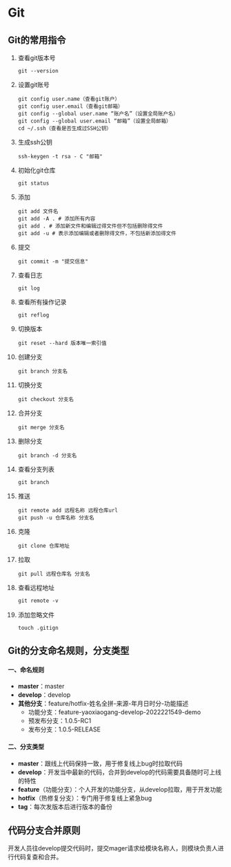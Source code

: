 # Git

## Git的常用指令

1. 查看git版本号

   ```shell
   git --version
   ```

2. 设置git账号

   ```shell
   git config user.name（查看git账户） 
   git config user.email（查看git邮箱） 
   git config --global user.name “账户名”（设置全局账户名） 
   git config --global user.email “邮箱”（设置全局邮箱） 
   cd ~/.ssh（查看是否生成过SSH公钥）
   ```

3. 生成ssh公钥

   ```shell
   ssh-keygen -t rsa - C "邮箱"
   ```

4. 初始化git仓库

   ```shell
   git status
   ```

5. 添加

   ```SHELL
   git add 文件名
   git add -A . # 添加所有内容
   git add . # 添加新文件和编辑过得文件但不包括删除得文件
   git add -u # 表示添加编辑或者删除得文件，不包括新添加得文件
   ```

7. 提交

   ```shell
   git commit -m "提交信息"
   ```

8. 查看日志

   ```shell
   git log
   ```

9. 查看所有操作记录

   ```shell
   git reflog
   ```

10. 切换版本

    ```shell
    git reset --hard 版本唯一索引值
    ```

11. 创建分支

    ```shell
    git branch 分支名
    ```

12. 切换分支

    ```shell
    git checkout 分支名
    ```

13. 合并分支

    ```shell
    git merge 分支名
    ```

14. 删除分支

    ```shell
    git branch -d 分支名
    ```

15. 查看分支列表

    ```shell
    git branch
    ```

16. 推送

    ```shell
    git remote add 远程名称 远程仓库url
    git push -u 仓库名称 分支名
    ```

17. 克隆

    ```shell
    git clone 仓库地址
    ```

18. 拉取

    ```shell
    git pull 远程仓库名 分支名
    ```
    
18. 查看远程地址

    ```markdown
    git remote -v
    ```
    
18. 添加忽略文件

    ```shell
    touch .gitign
    ```

## Git的分支命名规则，分支类型

#### 一、命名规则

- **master**：master
- **develop**：develop
- **其他分支**：feature/hotfix-姓名全拼-来源-年月日时分-功能描述
  - 功能分支：feature-yaoxiaogang-develop-2022221549-demo
  - 预发布分支：1.0.5-RC1
  - 发布分支：1.0.5-RELEASE

#### 二、分支类型

- **master**：跟线上代码保持一致，用于修复线上bug时拉取代码
- **develop**：开发当中最新的代码，合并到develop的代码需要具备随时可上线的特性
- **feature**（功能分支）：个人开发的功能分支，从develop拉取，用于开发功能
- **hotfix**（热修复分支）：专门用于修复线上紧急bug
- **tag**：每次发版本后进行版本的备份

## 代码分支合并原则

开发人员往develop提交代码时，提交mager请求给模块名称人，则模块负责人进行代码复查和合并。
